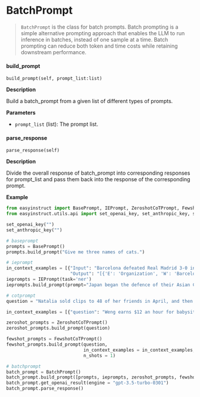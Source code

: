 # BatchPrompt

> `BatchPrompt` is the class for batch prompts. Batch prompting is a simple alternative prompting approach that enables the LLM to run inference in batches, instead of one sample at a time. Batch prompting can reduce both token and time costs while retaining downstream performance.

#### **build\_prompt**

```
build_prompt(self, prompt_list:list)
```

**Description**

Build a batch\_prompt from a given list of different types of prompts.

**Parameters**

* `prompt_list` (list): The prompt list.

#### **parse\_response**

```
parse_response(self)
```

**Description**

Divide the overall response of batch\_prompt into corresponding responses for prompt\_list and pass them back into the response of the corresponding prompt.

**Example**

```python
from easyinstruct import BasePrompt, IEPrompt, ZeroshotCoTPrompt, FewshotCoTPrompt, BatchPrompt
from easyinstruct.utils.api import set_openai_key, set_anthropic_key, set_proxy

set_openai_key("")
set_anthropic_key("")

# baseprompt
prompts = BasePrompt()
prompts.build_prompt("Give me three names of cats.")

# ieprompt
in_context_examples = [{"Input": "Barcelona defeated Real Madrid 3-0 in a La Liga match on Saturday.",
                        "Output": "[{'E': 'Organization', 'W': 'Barcelona'}, {'E': 'Organization', 'W': 'Real Madrid'}, {'E': 'Competition', 'W': 'La Liga'}]"}]
ieprompts = IEPrompt(task='ner')
ieprompts.build_prompt(prompt="Japan began the defence of their Asian Cup title with a lucky 2-1 win against Syria in a Group C championship match on Friday.", examples=in_context_examples)

# cotprompt
question = "Natalia sold clips to 48 of her friends in April, and then she sold half as many clips in May. How many clips did Natalia sell altogether in April and May?"

in_context_examples = [{"question": "Weng earns $12 an hour for babysitting. Yesterday, she just did 50 minutes of babysitting. How much did she earn?","answer": "Weng earns 12/60 = $<<12/60=0.2>>0.2 per minute.Working 50 minutes, she earned 0.2 x 50 = $<<0.2*50=10>>10."}]

zeroshot_prompts = ZeroshotCoTPrompt()
zeroshot_prompts.build_prompt(question)

fewshot_prompts = FewshotCoTPrompt()
fewshot_prompts.build_prompt(question,
                             in_context_examples = in_context_examples,
                             n_shots = 1)

# batchprompt
batch_prompt = BatchPrompt()
batch_prompt.build_prompt([prompts, ieprompts, zeroshot_prompts, fewshot_prompts])
batch_prompt.get_openai_result(engine = "gpt-3.5-turbo-0301")
batch_prompt.parse_response()
```
